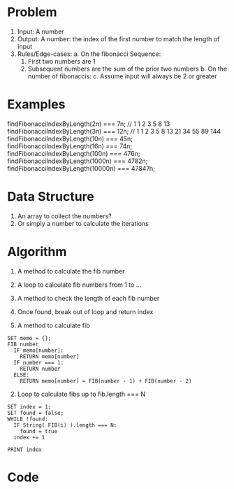 # Problem

  1. Input: A number 
  2. Output: A number: the index of the first number to match the length of input
  3. Rules/Edge-cases:
    a. On the fibonacci Sequence:
      1. First two numbers are 1 
      2. Subsequent numbers are the sum of the prior two numbers 
    b. On the number of fibonaccis:
    c. Assume input will always be 2 or greater 

# Examples

  findFibonacciIndexByLength(2n) === 7n;    // 1 1 2 3 5 8 13
  findFibonacciIndexByLength(3n) === 12n;   // 1 1 2 3 5 8 13 21 34 55 89 144
  findFibonacciIndexByLength(10n) === 45n;
  findFibonacciIndexByLength(16n) === 74n;
  findFibonacciIndexByLength(100n) === 476n;
  findFibonacciIndexByLength(1000n) === 4782n;
  findFibonacciIndexByLength(10000n) === 47847n;

# Data Structure

  1. An array to collect the numbers?
  2. Or simply a number to calculate the iterations

# Algorithm

  1. A method to calculate the fib number
  2. A loop to calculate fib numbers from 1 to ...
  3. A method to check the length of each fib number
  4. Once found, break out of loop and return index 

  1. A method to calculate fib
   
    SET memo = {};
    FIB number
      IF memo[number]:
        RETURN memo[number]
      IF number === 1: 
        RETURN number
      ELSE: 
        RETURN memo[number] = FIB(number - 1) + FIB(number - 2)

  2. Loop to calculate fibs up to fib.length === N
    
    SET index = 1;
    SET found = false;
    WHILE !found:
      IF String( FIB(i) ).length === N:
        found = true
      index += 1 

    PRINT index
        

# Code





